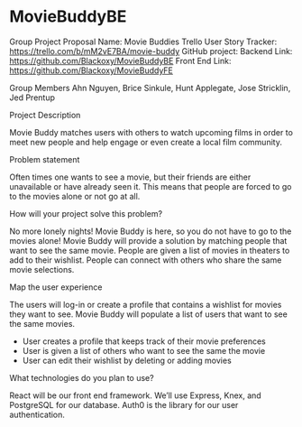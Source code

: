 # MovieBuddyBE

Group Project Proposal
Name: Movie Buddies
Trello User Story Tracker: https://trello.com/b/mM2vE7BA/movie-buddy
GitHub project: Backend Link: https://github.com/Blackoxy/MovieBuddyBE
Front End Link: https://github.com/Blackoxy/MovieBuddyFE

Group  Members
Ahn Nguyen, Brice Sinkule, Hunt Applegate, Jose Stricklin, Jed Prentup

Project Description

Movie Buddy matches users with others to watch upcoming films in order to meet new people and help engage or even create a local film community.

Problem statement

Often times one wants to see a movie, but their friends are either unavailable or have already seen it. This means that people are forced to go to the movies alone or not go at all.

How will your project solve this problem?

No more lonely nights! Movie Buddy is here, so you do not have to go to the movies alone!
Movie Buddy will provide a solution by matching people that want to see the same movie. People are given a list of movies in theaters to add to their wishlist. People can connect with others who share the same movie selections.

Map the user experience

The users will log-in or create a profile that contains a wishlist for movies they want to see. Movie Buddy will populate a list of users that want to see the same movies.

- User creates a profile that keeps track of their movie preferences
- User is given a list of others who want to see the same the movie
- User can edit their wishlist by deleting or adding movies

What technologies do you plan to use?

React will be our front end framework.  We’ll use Express, Knex, and PostgreSQL for our database.  Auth0 is the library for our user authentication.  
